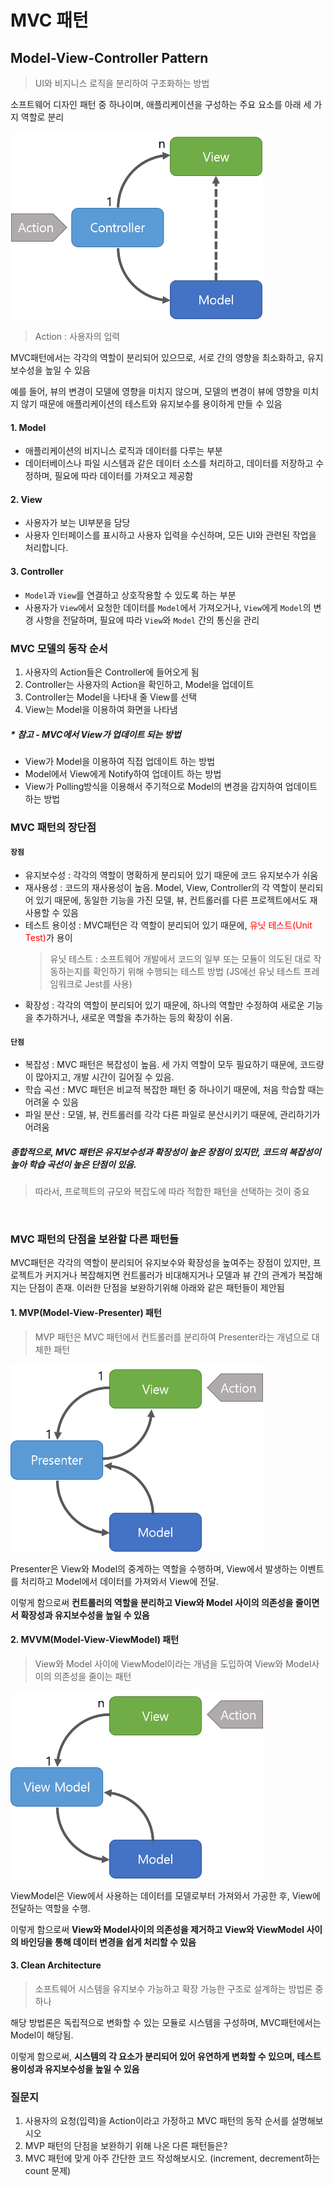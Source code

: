 # MVC 패턴

## Model-View-Controller Pattern

> UI와 비지니스 로직을 분리하여 구조화하는 방법

소프트웨어 디자인 패턴 중 하나이며, 애플리케이션을 구성하는 주요 요소를 아래 세 가지 역할로 분리

<img style="height: 300px" src="./img/mvc-pattern.png">

> Action : 사용자의 입력

MVC패턴에서는 각각의 역할이 분리되어 있으므로, 서로 간의 영향을 최소화하고, 유지보수성을 높일 수 있음

예를 들어, 뷰의 변경이 모델에 영향을 미치지 않으며, 모델의 변경이 뷰에 영향을 미치지 않기 때문에 애플리케이션의 테스트와 유지보수를 용이하게 만들 수 있음

#### 1. Model

- 애플리케이션의 비지니스 로직과 데이터를 다루는 부분
- 데이터베이스나 파일 시스템과 같은 데이터 소스를 처리하고, 데이터를 저장하고 수정하며, 필요에 따라 데이터를 가져오고 제공함

#### 2. View

- 사용자가 보는 UI부분을 담당
- 사용자 인터페이스를 표시하고 사용자 입력을 수신하며, 모든 UI와 관련된 작업을 처리합니다.

#### 3. Controller

- `Model`과 `View`를 연결하고 상호작용할 수 있도록 하는 부분
- 사용자가 `View`에서 요청한 데이터를 `Model`에서 가져오거나, `View`에게 `Model`의 변경 사항을 전달하며, 필요에 따라 `View`와 `Model` 간의 통신을 관리

### MVC 모델의 동작 순서

1. 사용자의 Action들은 Controller에 들어오게 됨
2. Controller는 사용자의 Action을 확인하고, Model을 업데이트
3. Controller는 Model을 나타내 줄 View를 선택
4. View는 Model을 이용하여 화면을 나타냄

##### \* 참고 - MVC에서 View가 업데이트 되는 방법

- View가 Model을 이용하여 직접 업데이트 하는 방법
- Model에서 View에게 Notify하여 업데이트 하는 방법
- View가 Polling방식을 이용해서 주기적으로 Model의 변경을 감지하여 업데이트 하는 방법

### MVC 패턴의 장단점

#### `장점`

- 유지보수성 : 각각의 역할이 명확하게 분리되어 있기 때문에 코드 유지보수가 쉬움
- 재사용성 : 코드의 재사용성이 높음. Model, View, Controller의 각 역할이 분리되어 있기 때문에, 동일한 기능을 가진 모델, 뷰, 컨트롤러를 다른 프로젝트에서도 재사용할 수 있음
- 테스트 용이성 : MVC패턴은 각 역할이 분리되어 있기 때문에, <span style="color: red">유닛 테스트(Unit Test)</span>가 용이
  > 유닛 테스트 : 소프트웨어 개발에서 코드의 일부 또는 모듈이 의도된 대로 작동하는지를 확인하기 위해 수행되는 테스트 방법 (JS에선 유닛 테스트 프레임워크로 Jest를 사용)
- 확장성 : 각각의 역할이 분리되어 있기 때문에, 하나의 역할만 수정하여 새로운 기능을 추가하거나, 새로운 역할을 추가하는 등의 확장이 쉬움.

#### `단점`

- 복잡성 : MVC 패턴은 복잡성이 높음. 세 가지 역할이 모두 필요하기 때문에, 코드량이 많아지고, 개발 시간이 길어질 수 있음.
- 학습 곡선 : MVC 패턴은 비교적 복잡한 패턴 중 하나이기 때문에, 처음 학습할 때는 어려울 수 있음
- 파일 분산 : 모델, 뷰, 컨트롤러를 각각 다른 파일로 분산시키기 때문에, 관리하기가 어려움

##### 종합적으로, MVC 패턴은 유지보수성과 확장성이 높은 장점이 있지만, 코드의 복잡성이 높아 학습 곡선이 높은 단점이 있음.

> 따라서, 프로젝트의 규모와 복잡도에 따라 적합한 패턴을 선택하는 것이 중요

<br />

### MVC 패턴의 단점을 보완할 다른 패턴들

MVC패턴은 각각의 역할이 분리되어 유지보수와 확장성을 높여주는 장점이 있지만, 프로젝트가 커지거나 복잡해지면 컨트롤러가 비대해지거나 모델과 뷰 간의 관계가 복잡해지는 단점이 존재. 이러한 단점을 보완하기위해 아래와 같은 패턴들이 제안됨

#### 1. MVP(Model-View-Presenter) 패턴

> MVP 패턴은 MVC 패턴에서 컨트롤러를 분리하여 Presenter라는 개념으로 대체한 패턴

<img style="height: 300px" src="./img/mvp-pattern.png">

Presenter은 View와 Model의 중계하는 역할을 수행하며, View에서 발생하는 이벤트를 처리하고 Model에서 데이터를 가져와서 View에 전달.

이렇게 함으로써 <b>컨트롤러의 역할을 분리하고 View와 Model 사이의 의존성을 줄이면서 확장성과 유지보수성을 높일 수 있음</b>

#### 2. MVVM(Model-View-ViewModel) 패턴

> View와 Model 사이에 ViewModel이라는 개념을 도입하여 View와 Model사이의 의존성을 줄이는 패턴

<img style="height: 300px" src="./img/mvvm-pattern.png">

ViewModel은 View에서 사용하는 데이터를 모델로부터 가져와서 가공한 후, View에 전달하는 역할을 수행.

이렇게 함으로써 <b>View와 Model사이의 의존성을 제거하고 View와 ViewModel 사이의 바인딩을 통해 데이터 변경을 쉽게 처리할 수 있음</b>

#### 3. Clean Architecture

> 소프트웨어 시스템을 유지보수 가능하고 확장 가능한 구조로 설계하는 방법론 중 하나

해당 방법론은 독립적으로 변화할 수 있는 모듈로 시스템을 구성하며, MVC패턴에서는 Model이 해당됨.

이렇게 함으로써, <b>시스템의 각 요소가 분리되어 있어 유연하게 변화할 수 있으며, 테스트 용이성과 유지보수성을 높일 수 있음</b>

### 질문지

1. 사용자의 요청(입력)을 Action이라고 가정하고 MVC 패턴의 동작 순서를 설명해보시오
2. MVP 패턴의 단점을 보완하기 위해 나온 다른 패턴들은?
3. MVC 패턴에 맞게 아주 간단한 코드 작성해보시오. (increment, decrement하는 count 문제)
